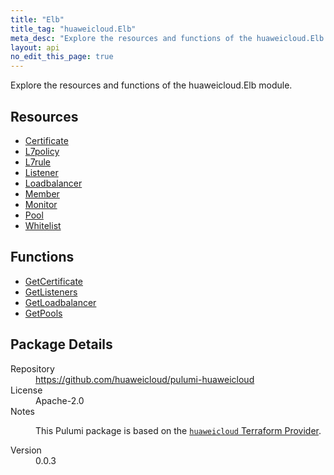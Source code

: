 ```yaml
---
title: "Elb"
title_tag: "huaweicloud.Elb"
meta_desc: "Explore the resources and functions of the huaweicloud.Elb module."
layout: api
no_edit_this_page: true
---
```


<!-- WARNING: this file was generated by Pulumi Docs Generator. -->
<!-- Do not edit by hand unless you're certain you know what you are doing! -->

Explore the resources and functions of the huaweicloud.Elb module.

<h2 id="resources">Resources</h2>
<ul class="api">
    <li><a href="certificate" title="Certificate"><span class="api-symbol api-symbol--resource"></span>Certificate</a></li>
    <li><a href="l7policy" title="L7policy"><span class="api-symbol api-symbol--resource"></span>L7policy</a></li>
    <li><a href="l7rule" title="L7rule"><span class="api-symbol api-symbol--resource"></span>L7rule</a></li>
    <li><a href="listener" title="Listener"><span class="api-symbol api-symbol--resource"></span>Listener</a></li>
    <li><a href="loadbalancer" title="Loadbalancer"><span class="api-symbol api-symbol--resource"></span>Loadbalancer</a></li>
    <li><a href="member" title="Member"><span class="api-symbol api-symbol--resource"></span>Member</a></li>
    <li><a href="monitor" title="Monitor"><span class="api-symbol api-symbol--resource"></span>Monitor</a></li>
    <li><a href="pool" title="Pool"><span class="api-symbol api-symbol--resource"></span>Pool</a></li>
    <li><a href="whitelist" title="Whitelist"><span class="api-symbol api-symbol--resource"></span>Whitelist</a></li>
</ul>

<h2 id="functions">Functions</h2>
<ul class="api">
    <li><a href="getcertificate" title="GetCertificate"><span class="api-symbol api-symbol--function"></span>GetCertificate</a></li>
    <li><a href="getlisteners" title="GetListeners"><span class="api-symbol api-symbol--function"></span>GetListeners</a></li>
    <li><a href="getloadbalancer" title="GetLoadbalancer"><span class="api-symbol api-symbol--function"></span>GetLoadbalancer</a></li>
    <li><a href="getpools" title="GetPools"><span class="api-symbol api-symbol--function"></span>GetPools</a></li>
</ul>

<h2 id="package-details">Package Details</h2>
<dl class="package-details">
	<dt>Repository</dt>
	<dd><a href="https://github.com/huaweicloud/pulumi-huaweicloud">https://github.com/huaweicloud/pulumi-huaweicloud</a></dd>
	<dt>License</dt>
	<dd>Apache-2.0</dd>
	<dt>Notes</dt>
	<dd><p>This Pulumi package is based on the <a href="https://github.com/huaweicloud/terraform-provider-huaweicloud"><code>huaweicloud</code> Terraform Provider</a>.</p>
</dd>
	<dt>Version</dt>
	<dd>0.0.3</dd>
</dl>

